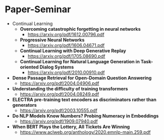 # Paper-Seminar

- Continual Learning
  - **Overcoming catastrophic forgetting in neural networks**
    - https://arxiv.org/pdf/1612.00796.pdf
  - **Progressive Neural Networks**
    - https://arxiv.org/pdf/1606.04671.pdf
  - **Continual Learning with Deep Generative Replay**
    - https://arxiv.org/pdf/1705.08690.pdf
  - **Continual Learning for Natural Language Generation in Task-oriented Dialog Systems**
    - https://arxiv.org/pdf/2010.00910.pdf
- **Dense Passage Retrieval for Open-Domain Question Answering**
  - https://arxiv.org/pdf/2004.04906.pdf
- **Understanding the difficulty of training transformers**
  - https://arxiv.org/pdf/2004.08249.pdf
- **ELECTRA pre-training text encoders as discriminators rather than generators**
  - https://arxiv.org/pdf/2003.10555.pdf
- **Do NLP Models Know Numbers? Probing Numeracy in Embeddings**
  - https://arxiv.org/pdf/1909.07940.pdf
- **When BERT Plays the Lottery, All Tickets Are Winning**
  - https://www.aclweb.org/anthology/2020.emnlp-main.259.pdf
